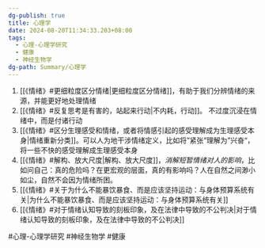 ```yaml
---
dg-publish: true
title: 心理学
date: 2024-08-20T11:34:33.203+08:00
tags:
  - 心理-心理学研究
  - 健康
  - 神经生物学
dg-path: Summary/心理学
---
```



1. [[《情绪》#更细粒度区分情绪|更细粒度区分情绪]]，有助于我们分辨情绪的来源，并能更好地处理情绪
2.  [[《情绪》#反复思考是有害的，站起来行动|不内耗，行动]]。 不过度沉浸在情绪中，而是付诸行动
3.  [[《情绪》#区分生理感受和情绪，或者将情感引起的感受理解成为生理感受本身|情绪重新分类]]。可以人为地干涉情绪定义，比如将”紧张“理解为”兴奋“，将一些不快的感受理解成生理感受本身
4. [[《情绪》#解构、放大尺度|解构、放大尺度]]，*消解短暂情绪对人的影响*，比如问自己：真的危险吗？在更宏观的层面，真的有影响吗？人在自然之间渺小如尘，自然不会因为情绪所困。
5. [[《情绪》#关于为什么不能暴饮暴食、而是应该坚持运动：与身体预算系统有关|为什么不能暴饮暴食、而是应该坚持运动：与身体预算系统有关]]
6. [[《情绪》#对于情绪认知导致的刻板印象，及在法律中导致的不公判决|对于情绪认知导致的刻板印象，及在法律中导致的不公判决]]

#心理-心理学研究 
#神经生物学
#健康



